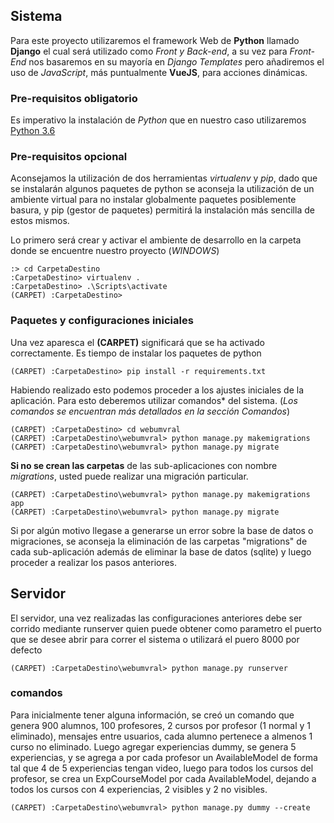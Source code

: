 ## Sistema

Para este proyecto utilizaremos el framework Web de **Python** llamado **Django** el cual será utilizado como *Front y Back-end*, a su vez para *Front-End* nos basaremos en su mayoría en *Django Templates* pero añadiremos el uso de *JavaScript*, más puntualmente **VueJS**, para acciones dinámicas.

### Pre-requisitos obligatorio

Es imperativo la instalación de *Python* que en nuestro caso utilizaremos [Python 3.6](https://www.python.org/downloads/)

### Pre-requisitos opcional

Aconsejamos la utilización de dos herramientas *virtualenv* y *pip*, dado que se instalarán algunos paquetes de python se aconseja la utilización de un ambiente virtual para no instalar globalmente paquetes posiblemente basura, y pip (gestor de paquetes) permitirá la instalación más sencilla de estos mismos.

Lo primero será crear y activar el ambiente de desarrollo en la carpeta donde se encuentre nuestro proyecto (*WINDOWS*)

```
:> cd CarpetaDestino
:CarpetaDestino> virtualenv .
:CarpetaDestino> .\Scripts\activate
(CARPET) :CarpetaDestino>
```
### Paquetes y configuraciones iniciales

Una vez aparesca el **(CARPET)** significará que se ha activado correctamente. Es tiempo de instalar los paquetes de python

```
(CARPET) :CarpetaDestino> pip install -r requirements.txt
```
Habiendo realizado esto podemos proceder a los ajustes iniciales de la aplicación. Para esto deberemos utilizar comandos* del sistema. (*Los comandos se encuentran más detallados en la sección Comandos*)

```
(CARPET) :CarpetaDestino> cd webumvral
(CARPET) :CarpetaDestino\webumvral> python manage.py makemigrations
(CARPET) :CarpetaDestino\webumvral> python manage.py migrate
```

**Si no se crean las carpetas** de las sub-aplicaciones con nombre *migrations*, usted puede realizar una migración particular.

```
(CARPET) :CarpetaDestino\webumvral> python manage.py makemigrations app
(CARPET) :CarpetaDestino\webumvral> python manage.py migrate
```

Si por algún motivo llegase a generarse un error sobre la base de datos o migraciones, se aconseja la eliminación de las carpetas "migrations" de cada sub-aplicación además de eliminar la base de datos (sqlite) y luego proceder a realizar los pasos anteriores.


## Servidor

El servidor, una vez realizadas las configuraciones anteriores debe ser corrido mediante runserver quien puede obtener como parametro el puerto que se desee abrir para correr el sistema o utilizará el puero 8000 por defecto
```
(CARPET) :CarpetaDestino\webumvral> python manage.py runserver
```


### comandos

Para inicialmente tener alguna información, se creó un comando que genera 900 alumnos, 100 profesores, 2 cursos por profesor (1 normal y 1 eliminado), mensajes entre usuarios, cada alumno pertenece a almenos 1 curso no eliminado. Luego agregar experiencias dummy, se genera 5 experiencias, y se agrega a por cada profesor un AvailableModel de forma tal que 4 de 5 experiencias tengan video, luego para todos los cursos del profesor, se crea un ExpCourseModel por cada AvailableModel, dejando a todos los cursos con 4 experiencias, 2 visibles y 2 no visibles.
```
(CARPET) :CarpetaDestino\webumvral> python manage.py dummy --create
```
